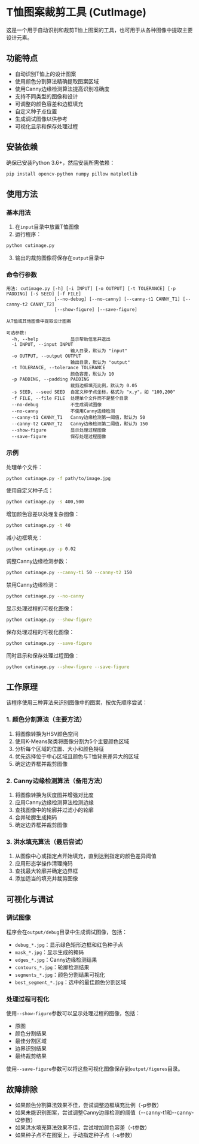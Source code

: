 # T恤图案裁剪工具 (CutImage)

这是一个用于自动识别和裁剪T恤上图案的工具，也可用于从各种图像中提取主要设计元素。

## 功能特点

- 自动识别T恤上的设计图案
- 使用颜色分割算法精确提取图案区域
- 使用Canny边缘检测算法提高识别准确度
- 支持不同类型的图像和设计
- 可调整的颜色容差和边框填充
- 自定义种子点位置
- 生成调试图像以供参考
- 可视化显示和保存处理过程

## 安装依赖

确保已安装Python 3.6+，然后安装所需依赖：

```bash
pip install opencv-python numpy pillow matplotlib
```

## 使用方法

### 基本用法

1. 在`input`目录中放置T恤图像
2. 运行程序：

```bash
python cutimage.py
```

3. 输出的裁剪图像将保存在`output`目录中

### 命令行参数

```
用法: cutimage.py [-h] [-i INPUT] [-o OUTPUT] [-t TOLERANCE] [-p PADDING] [-s SEED] [-f FILE] 
                  [--no-debug] [--no-canny] [--canny-t1 CANNY_T1] [--canny-t2 CANNY_T2]
                  [--show-figure] [--save-figure]

从T恤或其他图像中提取设计图案

可选参数:
  -h, --help            显示帮助信息并退出
  -i INPUT, --input INPUT
                        输入目录，默认为 "input"
  -o OUTPUT, --output OUTPUT
                        输出目录，默认为 "output"
  -t TOLERANCE, --tolerance TOLERANCE
                        颜色容差，默认为 10
  -p PADDING, --padding PADDING
                        裁剪边框填充比例，默认为 0.05
  -s SEED, --seed SEED  自定义种子点坐标，格式为 "x,y"，如 "100,200"
  -f FILE, --file FILE  处理单个文件而不是整个目录
  --no-debug            不生成调试图像
  --no-canny            不使用Canny边缘检测
  --canny-t1 CANNY_T1   Canny边缘检测第一阈值，默认为 50
  --canny-t2 CANNY_T2   Canny边缘检测第二阈值，默认为 150
  --show-figure         显示处理过程图像
  --save-figure         保存处理过程图像
```

### 示例

处理单个文件：
```bash
python cutimage.py -f path/to/image.jpg
```

使用自定义种子点：
```bash
python cutimage.py -s 400,500
```

增加颜色容差以处理复杂图像：
```bash
python cutimage.py -t 40
```

减小边框填充：
```bash
python cutimage.py -p 0.02
```

调整Canny边缘检测参数：
```bash
python cutimage.py --canny-t1 50 --canny-t2 150
```

禁用Canny边缘检测：
```bash
python cutimage.py --no-canny
```

显示处理过程的可视化图像：
```bash
python cutimage.py --show-figure
```

保存处理过程的可视化图像：
```bash
python cutimage.py --save-figure
```

同时显示和保存处理过程图像：
```bash
python cutimage.py --show-figure --save-figure
```

## 工作原理

该程序使用三种算法来识别图像中的图案，按优先顺序尝试：

### 1. 颜色分割算法（主要方法）
1. 将图像转换为HSV颜色空间
2. 使用K-Means聚类将图像分割为5个主要颜色区域
3. 分析每个区域的位置、大小和颜色特征
4. 优先选择位于中心区域且颜色与T恤背景差异大的区域
5. 确定边界框并裁剪图像

### 2. Canny边缘检测算法（备用方法）
1. 将图像转换为灰度图并增强对比度
2. 应用Canny边缘检测算法检测边缘
3. 查找图像中的轮廓并过滤小的轮廓
4. 合并轮廓生成掩码
5. 确定边界框并裁剪图像

### 3. 洪水填充算法（最后尝试）
1. 从图像中心或指定点开始填充，直到达到指定的颜色差异阈值
2. 应用形态学操作清理掩码
3. 查找最大轮廓并确定边界框
4. 添加适当的填充并裁剪图像

## 可视化与调试

### 调试图像
程序会在`output/debug`目录中生成调试图像，包括：

- `debug_*.jpg`：显示绿色矩形边框和红色种子点
- `mask_*.jpg`：显示生成的掩码
- `edges_*.jpg`：Canny边缘检测结果
- `contours_*.jpg`：轮廓检测结果
- `segments_*.jpg`：颜色分割结果可视化
- `best_segment_*.jpg`：选中的最佳颜色分割区域

### 处理过程可视化
使用`--show-figure`参数可以显示处理过程的图像，包括：
- 原图
- 颜色分割结果
- 最佳分割区域
- 边界识别结果
- 最终裁剪结果

使用`--save-figure`参数可以将这些可视化图像保存到`output/figures`目录。

## 故障排除

- 如果颜色分割算法效果不佳，尝试调整边框填充比例（-p参数）
- 如果未能识别图案，尝试调整Canny边缘检测的阈值（--canny-t1和--canny-t2参数）
- 如果洪水填充算法效果不佳，尝试增加颜色容差（-t参数）
- 如果种子点不在图案上，手动指定种子点（-s参数） 